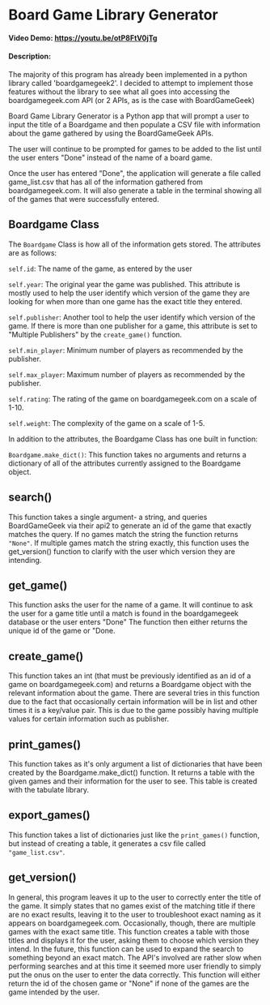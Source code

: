 # Board Game Library Generator

#### Video Demo:  https://youtu.be/otP8FtV0jTg

#### Description:

The majority of this program has already been implemented in a python library called 'boardgamegeek2'. I decided to attempt to implement those features without the library to see what all goes into accessing the boardgamegeek.com API (or 2 APIs, as is the case with BoardGameGeek)

Board Game Library Generator is a Python app that will prompt a user to input the title of a Boardgame and then populate a CSV file with information about the game gathered by using the BoardGameGeek APIs.

The user will continue to be prompted for games to be added to the list until the user enters "Done" instead of the name of a board game.

Once the user has entered "Done", the application will generate a file called game_list.csv that has all of the information gathered from boardgamegeek.com. It will also generate a table in the terminal showing all of the games that were successfully entered.

## Boardgame Class

The `Boardgame` Class is how all of the information gets stored. The attributes are as follows:

`self.id`: The name of the game, as entered by the user

`self.year`: The original year the game was published. This attribute is mostly used to help the user identify which version of the game they are looking for when more than one game has the exact title they entered.

`self.publisher`: Another tool to help the user identify which version of the game. If there is more than one publisher for a game, this attribute is set to "Multiple Publishers" by the `create_game()` function.

`self.min_player`: Minimum number of players as recommended by the publisher.

`self.max_player`: Maximum number of players as recommended by the publisher.

`self.rating`: The rating of the game on boardgamegeek.com on a scale of 1-10.

`self.weight`: The complexity of the game on a scale of 1-5.

In addition to the attributes, the Boardgame Class has one built in function:

`Boardgame.make_dict()`: This function takes no arguments and returns a dictionary of all of the attributes currently assigned to the Boardgame object.

## search()

This function takes a single argument- a string, and queries BoardGameGeek via their api2 to generate an id of the game that exactly matches the query.
If no games match the string the function returns `"None"`.
If multiple games match the string exactly, this function uses the get_version() function to clarify with the user which version they are intending.

## get_game()

This function asks the user for the name of a game. It will continue to ask the user for a game title until a match is found in the boardgamegeek database or the user enters "Done"
The function then either returns the unique id of the game or "Done.

## create_game()

This function takes an int (that must be previously identified as an id of a game on boardgamegeek.com) and returns a Boardgame object with the relevant information about the game.
There are several tries in this function due to the fact that occasionally certain information will be in list and other times it is a key/value pair. This is due to the game possibly having multiple values for certain information such as publisher.

## print_games()

This function takes as it's only argument a list of dictionaries that have been created by the Boardgame.make_dict() function. It returns a table with the given games and their information for the user to see.
This table is created with the tabulate library.

## export_games()

This function takes a list of dictionaries just like the `print_games()` function, but instead of creating a table, it generates a csv file called `"game_list.csv"`.

## get_version()

In general, this program leaves it up to the user to correctly enter the title of the game. It simply states that no games exist of the matching title if there are no exact results, leaving it to the user to troubleshoot exact naming as it appears on boardgamegeek.com.
Occasionally, though, there are multiple games with the exact same title. This function creates a table with those titles and displays it for the user, asking them to choose which version they intend.
In the future, this function can be used to expand the search to something beyond an exact match. The API's involved are rather slow when performing searches and at this time it seemed more user friendly to simply put the onus on the user to enter the data correctly.
This function will either return the id of the chosen game or "None" if none of the games are the game intended by the user.
